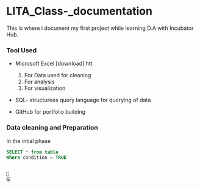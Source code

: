 # LITA_Class-_documentation
This is where i document my first project while learning D.A with Incubator Hub.
### Tool Used
- Microsoft Excel [download] htt
  1. For Data used for cleaning
  2.  For analysis 
  3.  For visualization
     
-  SQL- structurees query language for querying of data
-  GitHub for portfolio building

  ### Data cleaning and Preparation
  In the  intial phase 







```SQL
SELECT * from table
Where condition = TRUE


🥈
💻

